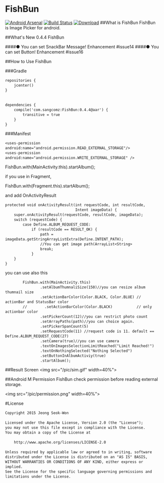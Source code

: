 # FishBun

[![Android Arsenal](https://img.shields.io/badge/Android%20Arsenal-FishBun-green.svg?style=true)](https://android-arsenal.com/details/1/2785)
[![Build Status](https://travis-ci.org/sangcomz/FishBun.svg?branch=master)](https://travis-ci.org/sangcomz/FishBun)  [![Download](https://api.bintray.com/packages/sangcomz/maven/fishbun/images/download.svg)](https://bintray.com/sangcomz/maven/fishbun/_latestVersion)
##What is FishBun
FishBun is Image Picker for android.

##What's New 0.4.4 FishBun

####● You can set SnackBar Message! Enhancement #issue14
####● You can set Button! Enhancement #issue16

##How to Use FishBun

###Gradle

    repositories {
        jcenter()
    }
    
    
    dependencies {
        compile('com.sangcomz:FishBun:0.4.4@aar') {
            transitive = true
        }
    }

###Manifest

    <uses-permission android:name="android.permission.READ_EXTERNAL_STORAGE"/>
    <uses-permission android:name="android.permission.WRITE_EXTERNAL_STORAGE" />

FishBun.with(MainActivity.this).startAlbum();

if you use in Fragment,

FishBun.with(Fragment.this).startAlbum();

and add OnActivityResult

    protected void onActivityResult(int requestCode, int resultCode,
                                    Intent imageData) {
        super.onActivityResult(requestCode, resultCode, imageData);
        switch (requestCode) {
            case Define.ALBUM_REQUEST_CODE:
                if (resultCode == RESULT_OK) {
                    path = imageData.getStringArrayListExtra(Define.INTENT_PATH);
                    //You can get image path(ArrayList<String>
                    break;
                }
        }
    }

you can use also this

            FishBun.with(MainActivity.this)
                    .setAlbumThumnaliSize(150)//you can resize album thumnail size
                    .setActionBarColor(Color.BLACK, Color.BLUE) // actionBar and StatusBar color
            //        .setActionBarColor(Color.BLACK)           // only actionbar color
                    .setPickerCount(12)//you can restrict photo count
                    .setArrayPaths(path)//you can choice again.
                    .setPickerSpanCount(5)
                    .setRequestCode(11) //request code is 11. default == Define.ALBUM_REQUEST_CODE(27)
                    .setCamera(true)//you can use camera
                    .textOnImagesSelectionLimitReached("Limit Reached!")
                    .textOnNothingSelected("Nothing Selected")
                    .setButtonInAlbumActiviy(true)
                    .startAlbum();


##Result Screen
<img src="/pic/sim.gif" width=40%">

##Android M Permission
FishBun check permission before reading external storage.

<img src="/pic/permission.png" width=40%">

#License

    Copyright 2015 Jeong Seok-Won

    Licensed under the Apache License, Version 2.0 (the "License");
    you may not use this file except in compliance with the License.
    You may obtain a copy of the License at

        http://www.apache.org/licenses/LICENSE-2.0

    Unless required by applicable law or agreed to in writing, software
    distributed under the License is distributed on an "AS IS" BASIS,
    WITHOUT WARRANTIES OR CONDITIONS OF ANY KIND, either express or implied.
    See the License for the specific language governing permissions and
    limitations under the License.

